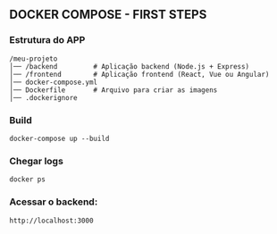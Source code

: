 DOCKER COMPOSE - FIRST STEPS
---

### Estrutura do APP

```
/meu-projeto
│── /backend         # Aplicação backend (Node.js + Express)
│── /frontend        # Aplicação frontend (React, Vue ou Angular)
│── docker-compose.yml
│── Dockerfile       # Arquivo para criar as imagens
│── .dockerignore
```

### Build
    docker-compose up --build

### Chegar logs
    docker ps

### Acessar o backend: 
    http://localhost:3000

